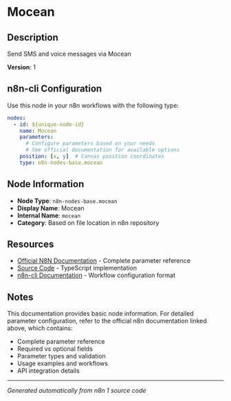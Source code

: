 # Mocean

## Description

Send SMS and voice messages via Mocean

**Version**: 1

## n8n-cli Configuration

Use this node in your n8n workflows with the following type:

```yaml
nodes:
  - id: ${unique-node-id}
    name: Mocean
    parameters:
      # Configure parameters based on your needs
      # See official documentation for available options
    position: [x, y]  # Canvas position coordinates
    type: n8n-nodes-base.mocean
```

## Node Information

- **Node Type**: `n8n-nodes-base.mocean`
- **Display Name**: Mocean
- **Internal Name**: `mocean`
- **Category**: Based on file location in n8n repository

## Resources

- [Official N8N Documentation](https://docs.n8n.io/integrations/builtin/app-nodes/n8n-nodes-base.mocean/) - Complete parameter reference
- [Source Code](https://github.com/n8n-io/n8n/blob/master/packages/nodes-base/nodes/Mocean/Mocean.node.ts) - TypeScript implementation
- [n8n-cli Documentation](https://github.com/edenreich/n8n-cli) - Workflow configuration format

## Notes

This documentation provides basic node information. For detailed parameter configuration, 
refer to the official n8n documentation linked above, which contains:

- Complete parameter reference
- Required vs optional fields
- Parameter types and validation
- Usage examples and workflows
- API integration details

---
*Generated automatically from n8n 1 source code*
